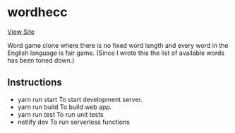 # wordhecc
[View Site](https://wordhe.cc)

Word game clone where there is no fixed word length and every word in the English language is fair game. (Since I wrote this the list of available words has been toned down.)
## Instructions
* yarn run start To start development server.
* yarn run build To build web app.
* yarn run test To run unit tests
* netlify dev To run serverless functions
